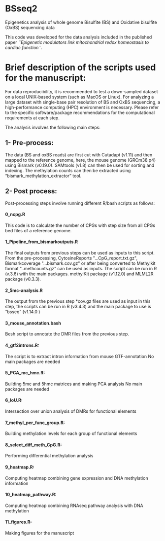 # BSseq2
Epigenetics analysis of whole genome Bisulfite (BS) and Oxidative bisulfite (OxBS) sequencing data

This code was developed for the data analysis included in the published paper _¨Epigenetic modulators link mitochondrial redox homeostasis to cardiac function¨._

# Brief description of the scripts used for the manuscript:

For data reproducibility, it is recommended to test a down-sampled dataset on a local UNIX-based system (such as MacOS or Linux). For analyzing a large dataset with single-base pair resolution of BS and OxBS sequencing, a high-performance computing (HPC) environment is necessary. Please refer to the specific software/package recommendations for the computational requirements at each step.

The analysis involves the following main steps:

## 1- Pre-process:
The data (BS and oxBS reads) are first cut with Cutadapt (v1.11) and then mapped to the reference genome, here, the mouse genome (GRCm38.p4) using Bismark (v0.19.0). SAMtools (v1.8) can then be used for sorting and indexing. The methylation counts can then be extracted using “bismark_methylation_extractor” tool. 

## 2- Post process:
Post-processing steps involve running different R/bash scripts as follows: 

#### 0_ncpg.R
This code is to calculate the number of CPGs with step size from all CPGs bed files of a reference genome.

#### 1_Pipeline_from_bismarkoutputs.R
The final outputs from previous steps can be used as inputs to this script. From the pre-processing, CytosineReports "...CpG_report.txt.gz", Bismarkcoverage "...bismark.cov.gz" or after being converted to Methylkit format  "..methcounts.gz" can be used as inputs. The script can be run in R (v.3.6) with the main packages. methylKit package (v1.12.0) and MLML2R package (v0.3.3). 

#### 2_5mc-analysis.R
The output from the previous step *cov.gz files are used as input in this step, the scripts can be run in R (v3.4.3) and the main package to use is “bsseq” (v1.14.0 ) 

#### 3_mouse_annotation.bash
Besh script to annotate the DMR files from the previous step.

#### 4_gtf2introns.R:
The script is to extract intron information from mouse GTF-annotation
No main packages are needed

#### 5_PCA_mc_hmc.R:
Building 5mc and 5hmc matrices and making PCA analysis
No main packages are needed

#### 6_IoU.R:
Intersection over union analysis of DMRs for functional elements

#### 7_methyl_per_func_group.R:
Building methylation levels for each group of functional elements

#### 8_select_diff_meth_CpG.R:
Performing differential methylation analysis

#### 9_heatmap.R:
Computing heatmap combining gene expression and DNA methylation information

#### 10_heatmap_pathway.R:
Computing heatmap combining RNAseq pathway analysis with DNA methylation

#### 11_figures.R:
Making figures for the manuscript

